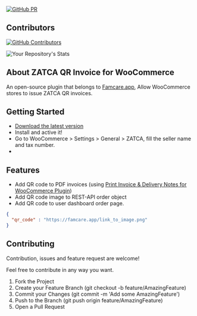 [![GitHub PR](https://img.shields.io/github/issues-pr/famcare/woocommerce-zatca-invoices)](https://github.com/famcare/woocommerce-zatca-invoices)

## Contributors
[![GitHub Contributors](https://img.shields.io/github/contributors/famcare/woocommerce-zatca-invoices)](https://github.com/famcare/woocommerce-zatca-invoices)

![Your Repository's Stats](https://contrib.rocks/image?repo=famcare/woocommerce-zatca-invoices)

## About ZATCA QR Invoice for WooCommerce
An open-source plugin that belongs to [Famcare.app](https://famcare.app), Allow WooCommerce stores to issue ZATCA QR invoices.

## Getting Started
- [Download the latest version](https://github.com/famcare/woocommerce-zatca-invoices/archive/refs/heads/main.zip)
- Install and active it!
- Go to WooCommerce > Settings > General > ZATCA, fill the seller name and tax number.
- 

## Features

- Add QR code to PDF invoices (using [Print Invoice & Delivery Notes for WooCommerce Plugin](https://wordpress.org/plugins/woocommerce-delivery-notes/))
- Add QR code image to REST-API order object
- Add QR code to user dashboard order page.
```json
{
  "qr_code" : "https://famcare.app/link_to_image.png"
}
```
## Contributing

Contribution, issues and feature request are welcome!

Feel free to contribute in any way you want.

1. Fork the Project
2. Create your Feature Branch (git checkout -b feature/AmazingFeature)
3. Commit your Changes (git commit -m 'Add some AmazingFeature')
4. Push to the Branch (git push origin feature/AmazingFeature)
5. Open a Pull Request